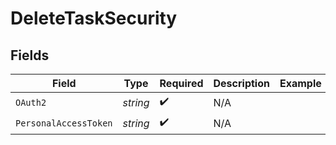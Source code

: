 # DeleteTaskSecurity


## Fields

| Field                 | Type                  | Required              | Description           | Example               |
| --------------------- | --------------------- | --------------------- | --------------------- | --------------------- |
| `OAuth2`              | *string*              | :heavy_check_mark:    | N/A                   |                       |
| `PersonalAccessToken` | *string*              | :heavy_check_mark:    | N/A                   |                       |